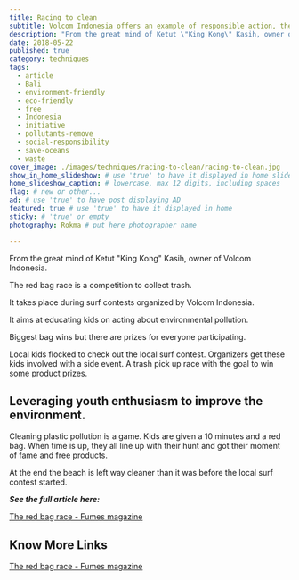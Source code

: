 ```yaml
---
title: Racing to clean
subtitle: Volcom Indonesia offers an example of responsible action, the Red Bag race.
description: "From the great mind of Ketut \"King Kong\" Kasih, owner of Volcom Indonesia. The red bag race is a competition to collect trash at surf contests." # max 160 digits cos dunno how to trim it, yet......
date: 2018-05-22
published: true
category: techniques
tags:
  - article
  - Bali
  - environment-friendly
  - eco-friendly
  - free
  - Indonesia
  - initiative
  - pollutants-remove
  - social-responsibility
  - save-oceans
  - waste
cover_image: ./images/techniques/racing-to-clean/racing-to-clean.jpg
show_in_home_slideshow: # use 'true' to have it displayed in home slideshow
home_slideshow_caption: # lowercase, max 12 digits, including spaces
flag: # new or other...
ad: # use 'true' to have post displaying AD
featured: true # use 'true' to have it displayed in home
sticky: # 'true' or empty
photography: Rokma # put here photographer name

---
```


From the great mind of Ketut "King Kong" Kasih, owner of Volcom Indonesia.

The red bag race is a competition to collect trash.

It takes place during surf contests organized by Volcom Indonesia.

It aims at educating kids on acting about environmental pollution.

Biggest bag wins but there are prizes for everyone participating.

Local kids flocked to check out the local surf contest. Organizers get these kids involved with a side event. A trash pick up race with the goal to win some product prizes.

## Leveraging youth enthusiasm to improve the environment.

Cleaning plastic pollution is a game. Kids are given a 10 minutes and a red bag. When time is up, they all line up with their hunt and got their moment of fame and free products.

At the end the beach is left way cleaner than it was before the local surf contest started.


**_See the full article here:_**

[The red bag race - Fumes magazine](https://fumes.junglestar.org/balance/the-red-bag-race/)



## Know More Links

[The red bag race - Fumes magazine](https://fumes.junglestar.org/balance/the-red-bag-race/)
